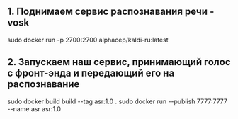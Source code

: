 ## 1. Поднимаем сервис распознавания речи - vosk

sudo docker run -p 2700:2700 alphacep/kaldi-ru:latest

## 2. Запускаем наш сервис, принимающий голос с фронт-энда и передающий его на распознавание

sudo docker build build --tag asr:1.0 .
sudo docker run --publish 7777:7777 --name asr asr:1.0
